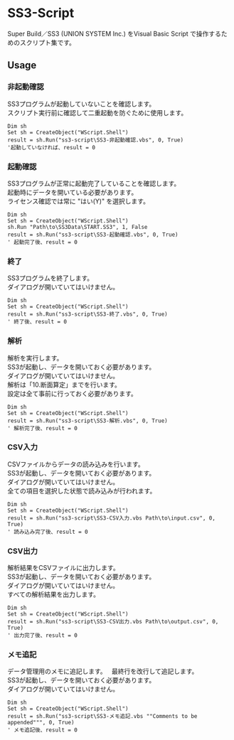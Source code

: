 # SS3-Script
Super Build／SS3 (UNION SYSTEM Inc.) をVisual Basic Script で操作するためのスクリプト集です。
## Usage
### 非起動確認
SS3プログラムが起動していないことを確認します。  
スクリプト実行前に確認して二重起動を防ぐために使用します。
```vbs
Dim sh
Set sh = CreateObject("WScript.Shell")
result = sh.Run("ss3-script\SS3-非起動確認.vbs", 0, True)
'起動していなければ、result = 0
```
### 起動確認
SS3プログラムが正常に起動完了していることを確認します。  
起動時にデータを開いている必要があります。  
ライセンス確認では常に "はい(Y)" を選択します。
```vbs
Dim sh
Set sh = CreateObject("WScript.Shell")
sh.Run "Path\to\SS3Data\START.SS3", 1, False
result = sh.Run("ss3-script\SS3-起動確認.vbs", 0, True)
' 起動完了後、result = 0
```
### 終了
SS3プログラムを終了します。  
ダイアログが開いていてはいけません。
```vbs
Dim sh
Set sh = CreateObject("WScript.Shell")
result = sh.Run("ss3-script\SS3-終了.vbs", 0, True)
' 終了後、result = 0
```
### 解析
解析を実行します。  
SS3が起動し、データを開いておく必要があります。  
ダイアログが開いていてはいけません。  
解析は「10.断面算定」までを行います。  
設定は全て事前に行っておく必要があります。
```vbs
Dim sh
Set sh = CreateObject("WScript.Shell")
result = sh.Run("ss3-script\SS3-解析.vbs", 0, True)
' 解析完了後、result = 0
```
### CSV入力
CSVファイルからデータの読み込みを行います。  
SS3が起動し、データを開いておく必要があります。  
ダイアログが開いていてはいけません。  
全ての項目を選択した状態で読み込みが行われます。
```vbs
Dim sh
Set sh = CreateObject("WScript.Shell")
result = sh.Run("ss3-script\SS3-CSV入力.vbs Path\to\input.csv", 0, True)
' 読み込み完了後、result = 0
```
### CSV出力
解析結果をCSVファイルに出力します。  
SS3が起動し、データを開いておく必要があります。  
ダイアログが開いていてはいけません。  
すべての解析結果を出力します。
```vbs
Dim sh
Set sh = CreateObject("WScript.Shell")
result = sh.Run("ss3-script\SS3-CSV出力.vbs Path\to\output.csv", 0, True)
' 出力完了後、result = 0
```
### メモ追記
データ管理用のメモに追記します。  
最終行を改行して追記します。  
SS3が起動し、データを開いておく必要があります。  
ダイアログが開いていてはいけません。
```vbs
Dim sh
Set sh = CreateObject("WScript.Shell")
result = sh.Run("ss3-script\SS3-メモ追記.vbs ""Comments to be appended""", 0, True)
' メモ追記後、result = 0
```
